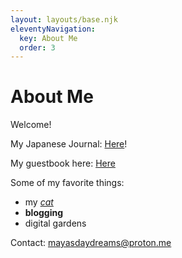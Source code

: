 ```yaml
---
layout: layouts/base.njk
eleventyNavigation:
  key: About Me
  order: 3
---
```

# About Me

<p>Welcome!</p>
 				<p>My Japanese Journal: <a href="https://note.com/maya_p/">Here</a>!</p>
  				<p>My guestbook here: <a href="http://users.smartgb.com/g/g.php?a=s&i=g19-01267-f7">Here</a></p>
  				<p>Some of my favorite things: </p>
  					<ul>
  						<li>my <em><a href="/apollo">cat</a></em></li>
  						<li><strong>blogging</strong></li>
  						<li>digital gardens</li>
  					</ul>

<p>Contact: <a href="mayasdaydreams@proton.me" rel="me">mayasdaydreams@proton.me</a>
</p>


